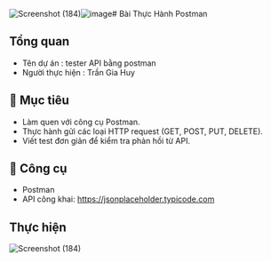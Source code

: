 ![Screenshot (184)](https://github.com/user-attachments/assets/ef04764d-a292-4cf5-a4dc-01ce52c5c4ab)![image](https://github.com/user-attachments/assets/5ce73ee7-2efd-4fad-b558-b8f349e6d786)# Bài Thực Hành Postman
## Tổng quan
- Tên dự án : tester API bằng postman
- Người thực hiện : Trần Gia Huy
## 🎯 Mục tiêu
- Làm quen với công cụ Postman.
- Thực hành gửi các loại HTTP request (GET, POST, PUT, DELETE).
- Viết test đơn giản để kiểm tra phản hồi từ API.
## 🔧 Công cụ
- Postman
- API công khai: https://jsonplaceholder.typicode.com
## Thực hiện 
![Screenshot (184)](https://github.com/user-attachments/assets/91147f77-3503-4cdd-bbbe-eabf0b68a4e4)




